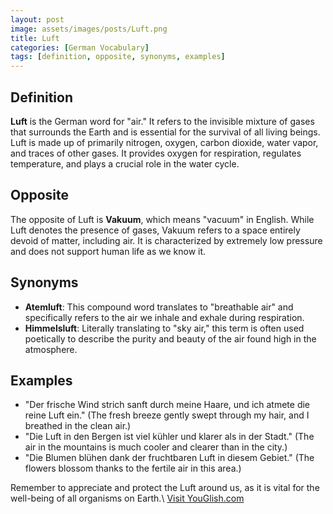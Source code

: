 ```yaml
---
layout: post
image: assets/images/posts/Luft.png
title: Luft
categories: [German Vocabulary]
tags: [definition, opposite, synonyms, examples]
---
```


## Definition

**Luft** is the German word for "air." It refers to the invisible mixture of gases that surrounds the Earth and is essential for the survival of all living beings. Luft is made up of primarily nitrogen, oxygen, carbon dioxide, water vapor, and traces of other gases. It provides oxygen for respiration, regulates temperature, and plays a crucial role in the water cycle.

## Opposite

The opposite of Luft is **Vakuum**, which means "vacuum" in English. While Luft denotes the presence of gases, Vakuum refers to a space entirely devoid of matter, including air. It is characterized by extremely low pressure and does not support human life as we know it.

## Synonyms

- **Atemluft**: This compound word translates to "breathable air" and specifically refers to the air we inhale and exhale during respiration.
- **Himmelsluft**: Literally translating to "sky air," this term is often used poetically to describe the purity and beauty of the air found high in the atmosphere.

## Examples

- "Der frische Wind strich sanft durch meine Haare, und ich atmete die reine Luft ein." (The fresh breeze gently swept through my hair, and I breathed in the clean air.)
- "Die Luft in den Bergen ist viel kühler und klarer als in der Stadt." (The air in the mountains is much cooler and clearer than in the city.)
- "Die Blumen blühen dank der fruchtbaren Luft in diesem Gebiet." (The flowers blossom thanks to the fertile air in this area.)

Remember to appreciate and protect the Luft around us, as it is vital for the well-being of all organisms on Earth.\ <a id="yg-widget-0" class="youglish-widget" data-query="Luft" data-lang="german" data-components="8412" data-auto-start="0" data-bkg-color="theme_light" data-title="How%20to%20pronounce%20Luft%20in%20German"  rel="nofollow" href="https://youglish.com">Visit YouGlish.com</a><script async src="https://youglish.com/public/emb/widget.js" charset="utf-8"></script>
